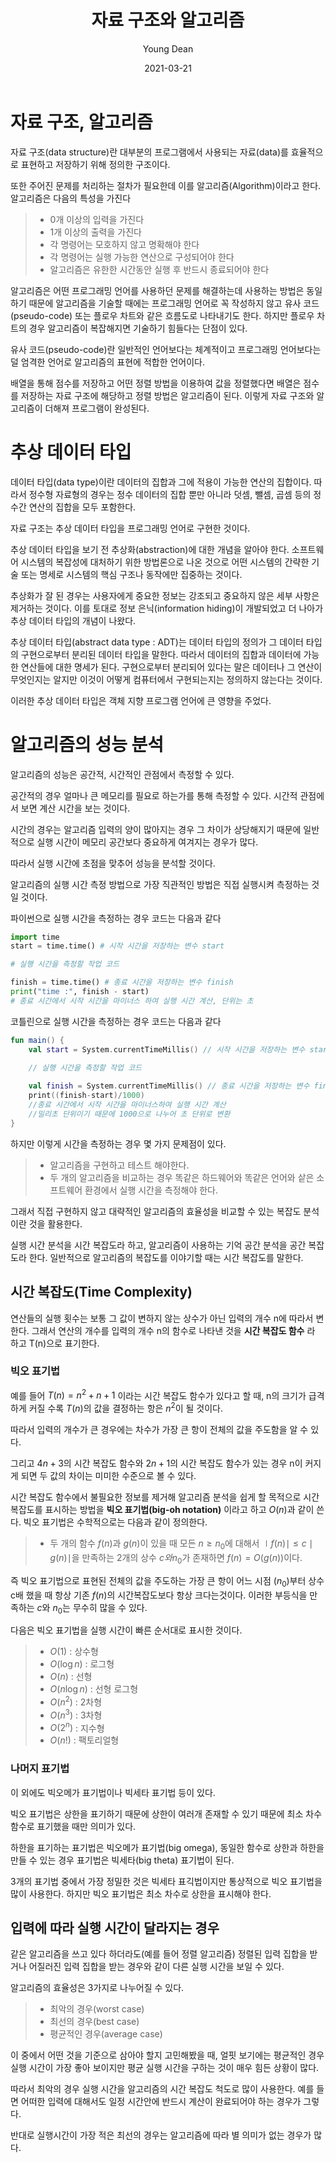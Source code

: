 ﻿---
title: "자료 구조와 알고리즘"
author: Young Dean
date: 2021-03-21
categories: [CS]
tags: [CS, datastructure, algorithm]
toc: true
toc_sticky: true
use_math: true
---
# 자료 구조, 알고리즘

자료 구조(data structure)란 대부분의 프로그램에서 사용되는 자료(data)를 효율적으로 표현하고 저장하기 위해 정의한 구조이다. 

또한 주어진 문제를 처리하는 절차가 필요한데 이를 알고리즘(Algorithm)이라고 한다. 알고리즘은 다음의 특성을 가진다

> - 0개 이상의 입력을 가진다
> - 1개 이상의 출력을 가진다
> - 각 명령어는 모호하지 않고 명확해야 한다
> - 각 명령어는 실행 가능한 연산으로 구성되어야 한다
> - 알고리즘은 유한한 시간동안 실행 후 반드시 종료되어야 한다

알고리즘은 어떤 프로그래밍 언어를 사용하던 문제를 해결하는데 사용하는 방법은 동일하기 때문에 알고리즘을 기술할 때에는 프로그래밍 언어로 꼭 작성하지 않고 유사 코드(pseudo-code) 또는 플로우 차트와 같은 흐름도로 나타내기도 한다. 하지만 플로우 차트의 경우 알고리즘이 복잡해지면 기술하기 힘들다는 단점이 있다. 

유사 코드(pseudo-code)란 일반적인 언어보다는 체계적이고 프로그래밍 언어보다는 덜 엄격한 언어로 알고리즘의 표현에 적합한 언어이다. 

배열을 통해 점수를 저장하고 어떤 정렬 방법을 이용하여 값을 정렬했다면 배열은 점수를 저장하는 자료 구조에 해당하고 정렬 방법은 알고리즘이 된다. 
이렇게 자료 구조와 알고리즘이 더해져 프로그램이 완성된다.

# 추상 데이터 타입

데이터 타입(data type)이란 데이터의 집합과 그에 적용이 가능한 연산의 집합이다. 따라서 정수형 자료형의 경우는 정수 데이터의 집합 뿐만 아니라 덧셈, 뺄셈, 곱셈 등의 정수간 연산의 집합을 모두 포함한다. 

자료 구조는 추상 데이터 타입을 프로그래밍 언어로 구현한 것이다. 

추상 데이터 타입을 보기 전 추상화(abstraction)에 대한 개념을 알아야 한다. 소프트웨어 시스템의 복잡성에 대처하기 위한 방법론으로 나온 것으로 어떤 시스템의 간략한 기술 또는 명세로 시스템의 핵심 구조나 동작에만 집중하는 것이다. 

추상화가 잘 된 경우는 사용자에게 중요한 정보는 강조되고 중요하지 않은 세부 사항은 제거하는 것이다. 이를 토대로 정보 은닉(information hiding)이 개발되었고 더 나아가 추상 데이터 타입의 개념이 나왔다. 

추상 데이터 타입(abstract data type : ADT)는 데이터 타입의 정의가 그 데이터 타입의 구현으로부터 분리된 데이터 타입을 말한다. 따라서 데이터의 집합과 데이터에 가능한 연산들에 대한 명세가 된다. 구현으로부터 분리되어 있다는 말은 데이터나 그 연산이 무엇인지는 알지만 이것이 어떻게 컴퓨터에서 구현되는지는 정의하지 않는다는 것이다. 

이러한 추상 데이터 타입은 객체 지향 프로그램 언어에 큰 영향을 주었다. 

# 알고리즘의 성능 분석

알고리즘의 성능은 공간적, 시간적인 관점에서 측정할 수 있다. 

공간적의 경우 얼마나 큰 메모리를 필요로 하는가를 통해 측정할 수 있다. 시간적 관점에서 보면 계산 시간을 보는 것이다. 

시간의 경우는 알고리즘 입력의 양이 많아지는 경우 그 차이가 상당해지기 때문에 일반적으로 실행 시간이 메모리 공간보다 중요하게 여겨지는 경우가 많다.

따라서 실행 시간에 초점을 맞추어 성능을 분석할 것이다. 

알고리즘의 실행 시간 측정 방법으로 가장 직관적인 방법은 직접 실행시켜 측정하는 것일 것이다. 

파이썬으로 실행 시간을 측정하는 경우 코드는 다음과 같다
```python
import time
start = time.time() # 시작 시간을 저장하는 변수 start

# 실행 시간을 측정할 작업 코드

finish = time.time() # 종료 시간을 저장하는 변수 finish
print("time :", finish - start) 
# 종료 시간에서 시작 시간을 마이너스 하여 실행 시간 계산, 단위는 초
```

코틀린으로 실행 시간을 측정하는 경우 코드는 다음과 같다
```kotlin
fun main() {
	val start = System.currentTimeMillis() // 시작 시간을 저장하는 변수 start
	
	// 실행 시간을 측정할 작업 코드

	val finish = System.currentTimeMillis() // 종료 시간을 저장하는 변수 finish
	print((finish-start)/1000)
	//종료 시간에서 시작 시간을 마이너스하여 실행 시간 계산
	//밀리초 단위이기 때문에 1000으로 나누어 초 단위로 변환
}
```

하지만 이렇게 시간을 측정하는 경우 몇 가지 문제점이 있다. 
> - 알고리즘을 구현하고 테스트 해야한다.
> - 두 개의 알고리즘을 비교하는 경우 똑같은 하드웨어와 똑같은 언어와 샅은 소프트웨어 환경에서 실행 시간을 측정해야 한다. 

그래서 직접 구현하지 않고 대략적인 알고리즘의 효율성을 비교할 수 있는 복잡도 분석이란 것을 활용한다. 

실행 시간 분석을 시간 복잡도라 하고, 알고리즘이 사용하는 기억 공간 분석을 공간 복잡도라 한다. 일반적으로 알고리즘의 복잡도를 이야기할 때는 시간 복잡도를 말한다. 

## 시간 복잡도(Time Complexity)

연산들의 실행 횟수는 보통 그 값이 변하지 않는 상수가 아닌 입력의 개수 n에 따라서 변한다. 그래서 연산의 개수를 입력의 개수 n의 함수로 나타낸 것을 **시간 복잡도 함수** 라 하고 T(n)으로 표기한다. 

### 빅오 표기법

예를 들어 $T(n)=n^2+n+1$ 이라는 시간 복잡도 함수가 있다고 할 때, n의 크기가 급격하게 커질 수록 $T(n)$의 값을 결정하는 항은 $n^2$이 될 것이다. 

따라서 입력의 개수가 큰 경우에는 차수가 가장 큰 항이 전체의 값을 주도함을 알 수 있다. 

그리고 $4n+3$의 시간 복잡도 함수와 $2n+1$의 시간 복잡도 함수가 있는 경우 n이 커지게 되면 두 값의 차이는 미미한 수준으로 볼 수 있다. 

시간 복잡도 함수에서 불필요한 정보를 제거해 알고리즘 분석을 쉽게 할 목적으로 시간 복잡도를 표시하는 방법을 **빅오 표기법(big-oh notation)** 이라고 하고 $O(n)$과 같이 쓴다. 빅오 표기법은 수학적으로는 다음과 같이 정의한다. 

> - 두 개의 함수 $f(n)$과 $g(n)$이 있을 때 모든 $n \ge n_0$에 대해서 $\mid f(n) \mid \le c \mid g(n) \mid$을 만족하는 2개의 상수 $c와 n_0$가 존재하면 $f(n)=O(g(n))$이다. 

즉 빅오 표기법으로 표현된 전체의 값을 주도하는 가장 큰 항이 어느 시점 ($n_0$)부터 상수 c배 했을 때 항상 기존 $f(n)$의 시간복잡도보다 항상 크다는것이다. 이러한 부등식을 만족하는 $c$와 $n_0$는 무수히 많을 수 있다. 

다음은 빅오 표기법을 실행 시간이 빠른 순서대로 표시한 것이다.

> - $O(1)$ : 상수형
> - $O(\log n)$ : 로그형
> - $O(n)$ : 선형
> - $O(n \log n)$ : 선형 로그형
> - $O(n^2)$ : 2차형
> - $O(n^3)$ : 3차형
> - $O(2^n)$ : 지수형
> - $O(n!)$ : 팩토리얼형

### 나머지 표기법

이 외에도 빅오메가 표기법이나 빅세타 표기법 등이 있다. 

빅오 표기법은 상한을 표기하기 때문에 상한이 여러개 존재할 수 있기 때문에 최소 차수 함수로 표기했을 때만 의미가 있다.  

하한을 표기하는 표기법은 빅오메가 표기법(big omega), 동일한 함수로 상한과 하한을 만들 수 있는 경우 표기법은 빅세타(big theta) 표기법이 된다. 

3개의 표기법 중에서 가장 정밀한 것은 빅세타 표긱법이지만 통상적으로 빅오 표기법을 많이 사용한다. 하지만 빅오 표기법은 최소 차수로 상한을 표시해야 한다. 

## 입력에 따라 실행 시간이 달라지는 경우

같은 알고리즘을 쓰고 있다 하더라도(예를 들어 정렬 알고리즘) 정렬된 입력 집합을 받거나 어질러진 입력 집합을 받는 경우와 같이 다른 실행 시간을 보일 수 있다. 

알고리즘의 효율성은 3가지로 나누어질 수 있다. 

> - 최악의 경우(worst case)
> - 최선의 경우(best case)
> - 평균적인 경우(average case)

이 중에서 어떤 것을 기준으로 삼아야 할지 고민해봤을 때, 얼핏 보기에는 평균적인 경우 실행 시간이 가장 좋아 보이지만 평균 실행 시간을 구하는 것이 매우 힘든 상황이 많다. 

따라서 최악의 경우 실행 시간을 알고리즘의 시간 복잡도 척도로 많이 사용한다. 예를 들면 어떠한 입력에 대해서도 일정 시간안에 반드시 계산이 완료되어야 하는 경우가 그렇다.

반대로 실행시간이 가장 적은 최선의 경우는 알고리즘에 따라 별 의미가 없는 경우가 많다.
